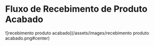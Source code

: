 # Fluxo de Recebimento de Produto Acabado

![recebimento produto acabado](/assets/images/recebimento produto acabado.png#center)